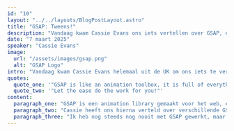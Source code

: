 ```yaml
---
id: "10"
layout: "../../layouts/BlogPostLayout.astro"
title: "GSAP: Tweens!"
description: "Vandaag kwam Cassie Evans ons iets vertellen over GSAP, en wat je er allemaal mee kan."
date: "7 maart 2025"
speaker: "Cassie Evans"
image:
  url: "/assets/images/gsap.png"
  alt: "GSAP Logo"
intro: "Vandaag kwam Cassie Evans helemaal uit de UK om ons iets te vertellen over GSAP, en wat je er allemaal mee kan. Zo vertelde ze over verschillende animaties, utils, methods en helpers binnen GSAP."
quotes:
  quote_one: '"GSAP is like an animation toolbox, it is full of everything you need."'
  quote_two: '"Let the ease do the work for you!"'
content:
  paragraph_one: "GSAP is een animation library gemaakt voor het web, en met GSAP kun je bijna alles animeren. Het maakt niet uit wat je animeert, of welke tech stack je gebruikt, je kan met GSAP jouw web pagina animeren! GSAP heeft dingen als UI animations, 3d stuff, 2d stuff, scroll plugins, aldus Cassie: Loads and loads of creativity!"
  paragraph_two: "Cassie heeft ons hierna verteld over verschillende GSAP dingen, zoals scroll trigger, scroll smoother, quickSetter, quickTo, en verschillende utils. Je hebt bijvoorbeeld random, mapRange, wrap, pipe etc. Ook vertelde Cassie dat je voor de meeste dingen het best eases kan gebruiken, omdat dit heel veel code werk scheelt. Let the ease do the work for you! Ook is er nog andere useful stuff zoals matchMedia, wat eigenlijk GSAPs versie is van media queries. Ook zijn er heel veel helper functions die je kan vinden op de forums, maar een bekend voorbeeld hiervan is MotionPathHelper."
  paragraph_three: "Ik heb nog steeds nog nooit met GSAP gewerkt, maar ik heb er na deze presentatie zeker extra veel zin in! Ik kijk ernaar uit om het binnenkort in een project te gebruiken. Hopelijk kan ik iets vets en creatiefs neerzetten."
---
```

